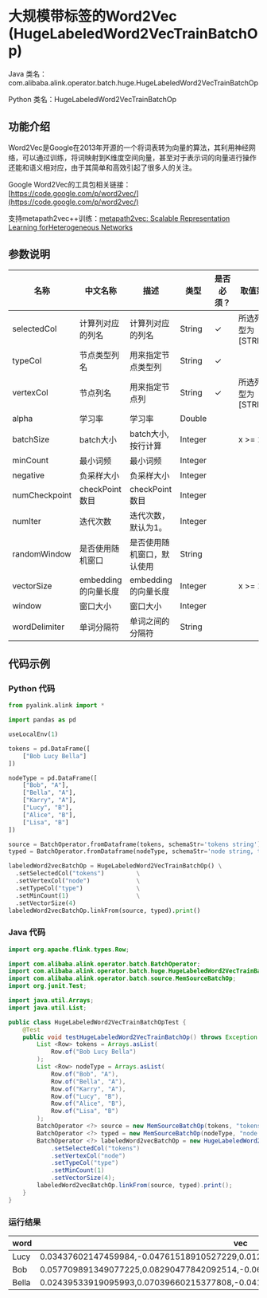 # 大规模带标签的Word2Vec (HugeLabeledWord2VecTrainBatchOp)
Java 类名：com.alibaba.alink.operator.batch.huge.HugeLabeledWord2VecTrainBatchOp

Python 类名：HugeLabeledWord2VecTrainBatchOp


## 功能介绍
Word2Vec是Google在2013年开源的一个将词表转为向量的算法，其利用神经网络，可以通过训练，将词映射到K维度空间向量，甚至对于表示词的向量进行操作还能和语义相对应，由于其简单和高效引起了很多人的关注。

Google Word2Vec的工具包相关链接：[https://code.google.com/p/word2vec/](https://code.google.com/p/word2vec/)

支持metapath2vec++训练：[metapath2vec: Scalable Representation Learning forHeterogeneous Networks](https://ericdongyx.github.io/papers/KDD17-dong-chawla-swami-metapath2vec.pdf)

## 参数说明


| 名称 | 中文名称 | 描述 | 类型 | 是否必须？ | 取值范围 | 默认值 |
| --- | --- | --- | --- | --- | --- | --- |
| selectedCol | 计算列对应的列名 | 计算列对应的列名 | String | ✓ | 所选列类型为 [STRING] |  |
| typeCol | 节点类型列名 | 用来指定节点类型列 | String | ✓ |  |  |
| vertexCol | 节点列名 | 用来指定节点列 | String | ✓ | 所选列类型为 [STRING] |  |
| alpha | 学习率 | 学习率 | Double |  |  | 0.025 |
| batchSize | batch大小 | batch大小, 按行计算 | Integer |  | x >= 1 |  |
| minCount | 最小词频 | 最小词频 | Integer |  |  | 5 |
| negative | 负采样大小 | 负采样大小 | Integer |  |  | 5 |
| numCheckpoint | checkPoint 数目 | checkPoint 数目 | Integer |  |  | 1 |
| numIter | 迭代次数 | 迭代次数，默认为1。 | Integer |  |  | 1 |
| randomWindow | 是否使用随机窗口 | 是否使用随机窗口，默认使用 | String |  |  | "true" |
| vectorSize | embedding的向量长度 | embedding的向量长度 | Integer |  | x >= 1 | 100 |
| window | 窗口大小 | 窗口大小 | Integer |  |  | 5 |
| wordDelimiter | 单词分隔符 | 单词之间的分隔符 | String |  |  | " " |



## 代码示例
### Python 代码
```python
from pyalink.alink import *

import pandas as pd

useLocalEnv(1)

tokens = pd.DataFrame([
    ["Bob Lucy Bella"]
])

nodeType = pd.DataFrame([
    ["Bob", "A"],
    ["Bella", "A"],
    ["Karry", "A"],
    ["Lucy", "B"],
    ["Alice", "B"],
    ["Lisa", "B"]
])

source = BatchOperator.fromDataframe(tokens, schemaStr='tokens string')
typed = BatchOperator.fromDataframe(nodeType, schemaStr='node string, type string')

labeledWord2vecBatchOp = HugeLabeledWord2VecTrainBatchOp() \
  .setSelectedCol("tokens")         \
  .setVertexCol("node")             \
  .setTypeCol("type")               \
  .setMinCount(1)                   \
  .setVectorSize(4)
labeledWord2vecBatchOp.linkFrom(source, typed).print()
```
### Java 代码
```java
import org.apache.flink.types.Row;

import com.alibaba.alink.operator.batch.BatchOperator;
import com.alibaba.alink.operator.batch.huge.HugeLabeledWord2VecTrainBatchOp;
import com.alibaba.alink.operator.batch.source.MemSourceBatchOp;
import org.junit.Test;

import java.util.Arrays;
import java.util.List;

public class HugeLabeledWord2VecTrainBatchOpTest {
	@Test
	public void testHugeLabeledWord2VecTrainBatchOp() throws Exception {
		List <Row> tokens = Arrays.asList(
			Row.of("Bob Lucy Bella")
		);
		List <Row> nodeType = Arrays.asList(
			Row.of("Bob", "A"),
			Row.of("Bella", "A"),
			Row.of("Karry", "A"),
			Row.of("Lucy", "B"),
			Row.of("Alice", "B"),
			Row.of("Lisa", "B")
		);
		BatchOperator <?> source = new MemSourceBatchOp(tokens, "tokens string");
		BatchOperator <?> typed = new MemSourceBatchOp(nodeType, "node string, type string");
		BatchOperator <?> labeledWord2vecBatchOp = new HugeLabeledWord2VecTrainBatchOp()
			.setSelectedCol("tokens")
			.setVertexCol("node")
			.setTypeCol("type")
			.setMinCount(1)
			.setVectorSize(4);
		labeledWord2vecBatchOp.linkFrom(source, typed).print();
	}
}
```
### 运行结果

| word  | vec                                                                                |
|-------|------------------------------------------------------------------------------------|
| Lucy  | 0.03437602147459984,-0.04761518910527229,0.012536839582026005,-0.09563367068767548 |
| Bob   | 0.057709891349077225,0.08290477842092514,-0.06487766653299332,0.026675613597035408 |
| Bella | 0.02439533919095993,0.07039660215377808,-0.04170553758740425,-0.061801809817552567 |

